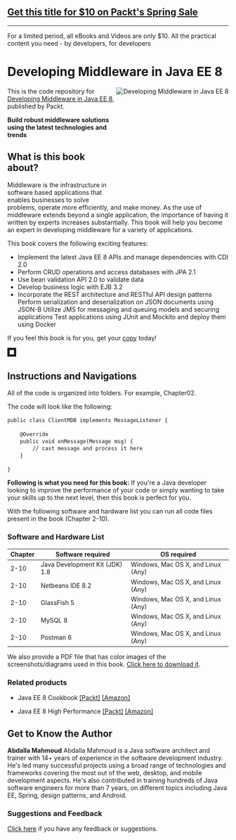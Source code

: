 ## [Get this title for $10 on Packt's Spring Sale](https://www.packt.com/B08083?utm_source=github&utm_medium=packt-github-repo&utm_campaign=spring_10_dollar_2022)
-----
For a limited period, all eBooks and Videos are only $10. All the practical content you need \- by developers, for developers

# Developing Middleware in Java EE 8

<a href="https://www.packtpub.com/application-development/developing-middleware-java-ee-8?utm_source=github&utm_medium=repository&utm_campaign=9781788391078 "><img src="https://dz13w8afd47il.cloudfront.net/sites/default/files/imagecache/ppv4_main_book_cover/B08083.png" alt="Developing Middleware in Java EE 8" height="256px" align="right"></a>

This is the code repository for [Developing Middleware in Java EE 8](https://www.packtpub.com/application-development/developing-middleware-java-ee-8?utm_source=github&utm_medium=repository&utm_campaign=9781788391078), published by Packt.

**Build robust middleware solutions using the latest technologies and trends**

## What is this book about?
Middleware is the infrastructure in software based applications that enables businesses to solve problems, operate more efficiently, and make money. As the use of middleware extends beyond a single application, the importance of having it written by experts increases substantially. This book will help you become an expert in developing middleware for a variety of applications.

This book covers the following exciting features:
* Implement the latest Java EE 8 APIs and manage dependencies with CDI 2.0 
* Perform CRUD operations and access databases with JPA 2.1 
* Use bean validation API 2.0 to validate data 
* Develop business logic with EJB 3.2 
* Incorporate the REST architecture and RESTful API design patterns 
Perform serialization and deserialization on JSON documents using JSON-B 
Utilize JMS for messaging and queuing models and securing applications 
Test applications using JUnit and Mockito and deploy them using Docker 

If you feel this book is for you, get your [copy](https://www.amazon.com/dp/1788391071) today!

<a href="https://www.packtpub.com/?utm_source=github&utm_medium=banner&utm_campaign=GitHubBanner"><img src="https://raw.githubusercontent.com/PacktPublishing/GitHub/master/GitHub.png" 
alt="https://www.packtpub.com/" border="5" /></a>

## Instructions and Navigations
All of the code is organized into folders. For example, Chapter02.

The code will look like the following:
```
public class ClientMDB implements MessageListener { 
 
    @Override 
    public void onMessage(Message msg) { 
        // cast message and process it here 
    } 
 
} 
```

**Following is what you need for this book:**
If you're a Java developer looking to improve the performance of your code or simply wanting to take your skills up to the next level, then this book is perfect for you.

With the following software and hardware list you can run all code files present in the book (Chapter 2-10).
### Software and Hardware List
| Chapter  | Software required                   | OS required                        |
| -------- | ------------------------------------| -----------------------------------|
| 2-10     | Java Development Kit (JDK) 1.8      | Windows, Mac OS X, and Linux (Any) |
| 2-10     | Netbeans IDE 8.2                    | Windows, Mac OS X, and Linux (Any) |
| 2-10     | GlassFish 5                         | Windows, Mac OS X, and Linux (Any) |
| 2-10     | MySQL 8                             | Windows, Mac OS X, and Linux (Any) |
| 2-10     | Postman 6                           | Windows, Mac OS X, and Linux (Any) |

We also provide a PDF file that has color images of the screenshots/diagrams used in this book. [Click here to download it](https://www.packtpub.com/sites/default/files/downloads/DevelopingMiddlewareinJavaEE8_ColorImages.pdf).

### Related products
* Java EE 8 Cookbook [[Packt]](https://www.packtpub.com/application-development/java-ee-8-cookbook?utm_source=github&utm_medium=repository&utm_campaign=) [[Amazon]](https://www.amazon.com/dp/1788293037)

* Java EE 8 High Performance [[Packt]](https://www.packtpub.com/application-development/java-ee-8-high-performance?utm_source=github&utm_medium=repository&utm_campaign=) [[Amazon]](https://www.amazon.com/dp/178847306X)


## Get to Know the Author
**Abdalla Mahmoud**
Abdalla Mahmoud is a Java software architect and trainer with 14+ years of experience in the software development industry. He's led many successful projects using a broad range of technologies and frameworks covering the most out of the web, desktop, and mobile development aspects. He's also contributed in training hundreds of Java software engineers for more than 7 years, on different topics including Java EE, Spring, design patterns, and Android.

### Suggestions and Feedback
[Click here](https://docs.google.com/forms/d/e/1FAIpQLSdy7dATC6QmEL81FIUuymZ0Wy9vH1jHkvpY57OiMeKGqib_Ow/viewform) if you have any feedback or suggestions.


